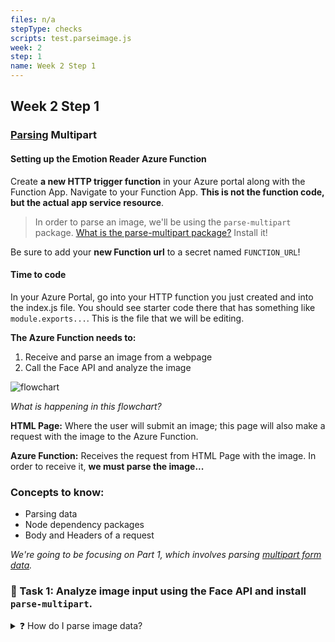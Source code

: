 ```yaml
---
files: n/a
stepType: checks
scripts: test.parseimage.js
week: 2
step: 1
name: Week 2 Step 1
---
```


## Week 2 Step 1
### [Parsing](https://oxylabs.io/blog/what-is-data-parser#:~:text=Data%20parsing%20is%20a%20method,be%20easily%20read%20and%20understood.) Multipart

#### Setting up the Emotion Reader Azure Function
Create **a new HTTP trigger function** in your Azure portal along with the Function App. Navigate to your Function App. **This is not the function code, but the actual app service resource**.

> In order to parse an image, we'll be using the `parse-multipart` package. [What is the parse-multipart package?](https://www.npmjs.com/package/parse-multipart) Install it!

Be sure to add your **new Function url** to a secret named `FUNCTION_URL`!

#### Time to code
In your Azure Portal, go into your HTTP function you just created and into the index.js file. You should see starter code there that has something like `module.exports...`.
This is the file that we will be editing.

**The Azure Function needs to:**

1. Receive and parse an image from a webpage
2. Call the Face API and analyze the image 

![flowchart](https://user-images.githubusercontent.com/69332964/103604140-3e4ef400-4ede-11eb-8b0e-f3b6b3f203b7.png)

*What is happening in this flowchart?*

**HTML Page:** Where the user will submit an image; this page will also make a request with the image to the Azure Function.

**Azure Function:** Receives the request from HTML Page with the image. In order to receive it, **we must parse the image...**

### Concepts to know:
* Parsing data
* Node dependency packages
* Body and Headers of a request

*We're going to be focusing on Part 1, which involves parsing [multipart form data](https://stackoverflow.com/questions/4526273/what-does-enctype-multipart-form-data-mean).* 

### 📝 Task 1: Analyze image input using the Face API and install `parse-multipart`.

<details>
<summary>❓ How do I parse image data?</summary>
</br>

In any HTML `<form>` element that receives involves a file upload (which ours does), the data is encoded in the `multipart/form-data` method. 

The default http encoding method is `application/x-www-form-urlencoded`, which encodes text into name/value pairs and works for text inputs, but it is inefficient for files or binary inputs. 

`multipart/form-data` indicates that one or more files are being inputted. Parsing this type of data is a little more complicated than usual. To simplify the process, we're going to use an npm library called `parse-multipart`.  

<details>
<summary>❓ How do I install parse-multipart?</summary>
</br>

To import Node packages, we use the `require`  function:

```js
var multipart = require("parse-multipart");
```

This imports the `parse-multipart`  package into our code, and we can now call any function in the package using `multipart.Function()`. 

Your function should look like this:

```js
var multipart = require("parse-multipart");

module.exports = async function (context, req) {
    context.log('JavaScript HTTP trigger function processed a request.'); 
};
 
```

</details>
<br>

<details>
<summary>❓ What data is needed to parse the image?</summary>
</br>

Go to https://www.npmjs.com/package/parse-multipart for documentation and context on what the package does.  Look specifically at the example in the "Usage" section and what they are doing, as we're going to do something similar.

Notice that `multipart.Parse(body, boundary)`  requires two parameters.  I've already gotten the boundary for you – just like the documentation example, our boundary is a string in the format `"----WebKitFormBoundary(random characters here)"`.

In the `multipart.Parse()` call, you need to figure out what the body parameter should be.

Hint: It should be the request body. Think about the example Azure function. How did we access that?

```js

//here's your boundary:
var boundary = multipart.getBoundary(req.headers['content-type']);
  
// TODO: assign the body variable the correct value
var body = '<WHAT GOES HERE?>'

// parse the body
var parts = multipart.Parse(body, boundary);
```
</details>
<br>

## 🏕️ To move on, add your function url to a secret named `FUNCTION_URL`, create a new branch called `week2`, and commit your new code to a file named `index.js`.
Once it successfully parses an image, you can move on!

